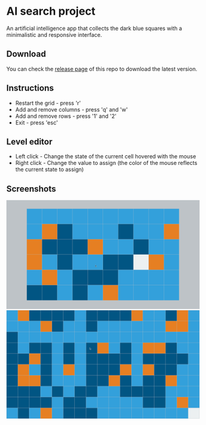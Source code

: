# AI search project

An artificial intelligence app that collects the dark blue squares with a minimalistic and responsive interface.

## Download

You can check the [release page](https://github.com/ellipticaldoor/ai_search_project/releases) of this repo to download the latest version.

## Instructions

* Restart the grid - press 'r'
* Add and remove columns - press 'q' and 'w'
* Add and remove rows - press '1' and '2'
* Exit - press 'esc'

## Level editor

* Left click - Change the state of the current cell hovered with the mouse
* Right click - Change the value to assign (the color of the mouse reflects the current state to assign)

## Screenshots

![screenshot_1](https://raw.githubusercontent.com/ellipticaldoor/ai_search_project/master/resources/screenshots/screenshot_1.jpg)
![screenshot_2](https://raw.githubusercontent.com/ellipticaldoor/ai_search_project/master/resources/screenshots/screenshot_2.jpg)
